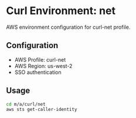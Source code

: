 # Curl Environment: net

AWS environment configuration for curl-net profile.

## Configuration

- AWS Profile: curl-net
- AWS Region: us-west-2
- SSO authentication

## Usage

```bash
cd m/a/curl/net
aws sts get-caller-identity
```
